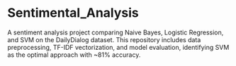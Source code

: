 # Sentimental_Analysis
A sentiment analysis project comparing Naive Bayes, Logistic Regression, and SVM on the DailyDialog dataset. This repository includes data preprocessing, TF-IDF vectorization, and model evaluation, identifying SVM as the optimal approach with ~81% accuracy.
